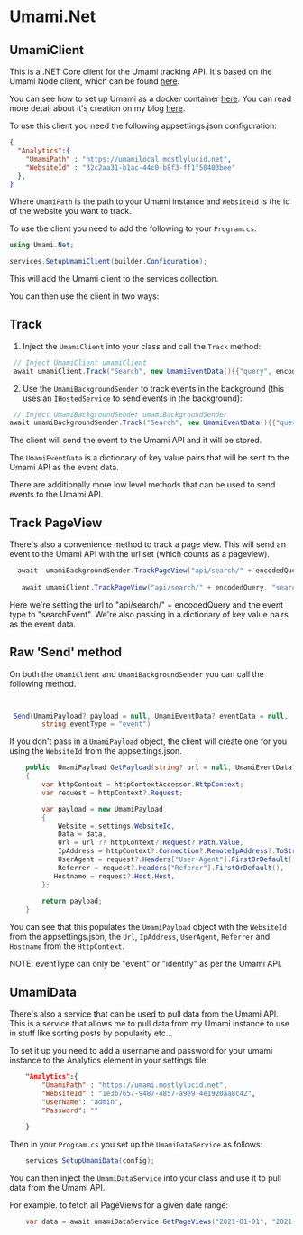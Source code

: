 # Umami.Net

## UmamiClient
This is a .NET Core client for the Umami tracking API.
It's based on the Umami Node client, which can be found [here](https://github.com/umami-software/node).

You can see how to set up Umami as a docker container [here](https://www.mostlylucid.net/blog/usingumamiforlocalanalytics).
You can read more detail about it's creation on my blog [here](https://www.mostlylucid.net/blog/addingumamitrackingclientfollowup).

To use this client you need the following appsettings.json configuration:

```json
{
  "Analytics":{
    "UmamiPath" : "https://umamilocal.mostlylucid.net",
    "WebsiteId" : "32c2aa31-b1ac-44c0-b8f3-ff1f50403bee"
  },
}
```

Where `UmamiPath` is the path to your Umami instance and `WebsiteId` is the id of the website you want to track.

To use the client you need to add the following to your `Program.cs`:

```csharp
using Umami.Net;

services.SetupUmamiClient(builder.Configuration);
```

This will add the Umami client to the services collection.

You can then use the client in two ways:

## Track
1. Inject the `UmamiClient` into your class and call the `Track` method:

```csharp    
 // Inject UmamiClient umamiClient
 await umamiClient.Track("Search", new UmamiEventData(){{"query", encodedQuery}});
```

2. Use the `UmamiBackgroundSender` to track events in the background (this uses an `IHostedService` to send events in the background):

```csharp
 // Inject UmamiBackgroundSender umamiBackgroundSender
await umamiBackgroundSender.Track("Search", new UmamiEventData(){{"query", encodedQuery}});
```

The client will send the event to the Umami API and it will be stored.

The `UmamiEventData` is a dictionary of key value pairs that will be sent to the Umami API as the event data.

There are additionally more low level methods that can be used to send events to the Umami API.

## Track PageView
There's also a convenience method to track a page view. This will send an  event to the Umami API with the url set (which counts as a pageview).

```csharp
  await  umamiBackgroundSender.TrackPageView("api/search/" + encodedQuery, "searchEvent", eventData: new UmamiEventData(){{"query", encodedQuery}});
  
   await umamiClient.TrackPageView("api/search/" + encodedQuery, "searchEvent", eventData: new UmamiEventData(){{"query", encodedQuery}});
```

Here we're setting the url to "api/search/" + encodedQuery and the event type to "searchEvent". We're also passing in a dictionary of key value pairs as the event data.


## Raw 'Send' method

On both the `UmamiClient` and `UmamiBackgroundSender` you can call the following method.
```csharp


 Send(UmamiPayload? payload = null, UmamiEventData? eventData = null,
        string eventType = "event")
```
If you don't pass in a `UmamiPayload` object, the client will create one for you using the `WebsiteId` from the appsettings.json.
```csharp
    public  UmamiPayload GetPayload(string? url = null, UmamiEventData? data = null)
    {
        var httpContext = httpContextAccessor.HttpContext;
        var request = httpContext?.Request;

        var payload = new UmamiPayload
        {
            Website = settings.WebsiteId,
            Data = data,
            Url = url ?? httpContext?.Request?.Path.Value,
            IpAddress = httpContext?.Connection?.RemoteIpAddress?.ToString(),
            UserAgent = request?.Headers["User-Agent"].FirstOrDefault(),
            Referrer = request?.Headers["Referer"].FirstOrDefault(),
           Hostname = request?.Host.Host,
        };
        
        return payload;
    }

```
You can see that this populates the `UmamiPayload` object with the `WebsiteId` from the appsettings.json, the `Url`, `IpAddress`, `UserAgent`, `Referrer` and `Hostname` from the `HttpContext`.

NOTE: eventType can only be "event" or "identify" as per the Umami API.


## UmamiData
There's also a service that can be used to pull data from the Umami API. This is a service that allows me to pull data from my Umami instance to use in stuff like sorting posts by popularity etc...

To set it up you need to add a username and password for your umami instance to the Analytics element in your settings file:
```json
    "Analytics":{
        "UmamiPath" : "https://umami.mostlylucid.net",
        "WebsiteId" : "1e3b7657-9487-4857-a9e9-4e1920aa8c42",
        "UserName": "admin",
        "Password": ""
     
    }
```
Then in your `Program.cs` you set up the `UmamiDataService` as follows:
```csharp
    services.SetupUmamiData(config);
```

You can then inject the `UmamiDataService` into your class and use it to pull data from the Umami API.

For example. to fetch all PageViews for a given date range:
```csharp
    var data = await umamiDataService.GetPageViews("2021-01-01", "2021-01-31");
```